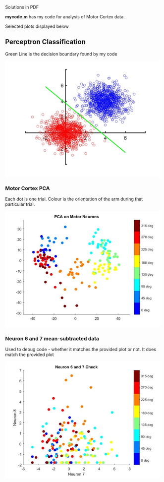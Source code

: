 Solutions in PDF

**mycode.m** has my code for analysis of Motor Cortex data. 

Selected plots displayed below

## Perceptron Classification

Green Line is the decision boundary found by my code

<img src="./images/perceptron.jpg" alt="Perceptron Classification" width=500>

### Motor Cortex PCA 

Each dot is one trial. Colour is the orientation of the arm during that particular trial.

<img src="./images/pca.jpg" alt="Dimensionality Reduction by PCA of motor cortex neurons" width=500>

### Neuron 6 and 7 mean-subtracted data 

Used to debug code - whether it matches the provided plot or not. It does match the provided plot

<img src="./images/n67.jpg" alt="PCA debugging" width=500>
